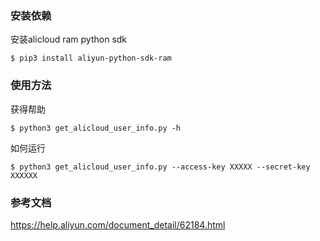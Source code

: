 ### 安装依赖

安装alicloud ram python sdk
```
$ pip3 install aliyun-python-sdk-ram
```

### 使用方法

获得帮助
```
$ python3 get_alicloud_user_info.py -h
```

如何运行
```
$ python3 get_alicloud_user_info.py --access-key XXXXX --secret-key XXXXXX
```

### 参考文档

https://help.aliyun.com/document_detail/62184.html

